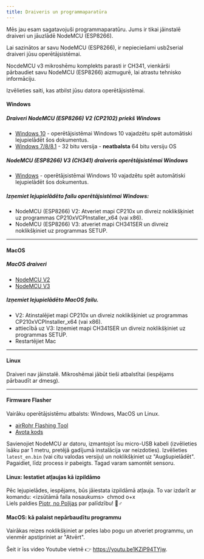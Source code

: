 ```yaml
---
title: Draiveris un programmaparatūra
---
```


Mēs jau esam sagatavojuši programmaparatūru. Jums ir tikai jāinstalē draiveri un jāuzlādē NodeMCU (ESP8266).

Lai sazinātos ar savu NodeMCU (ESP8266), ir nepieciešami usb2serial draiveri jūsu operētājsistēmai.

NocdeMCU v3 mikroshēmu komplekts parasti ir CH341, vienkārši pārbaudiet savu NodeMCU (ESP8266) aizmugurē, lai atrastu tehnisko informāciju.

Izvēlieties saiti, kas atbilst jūsu datora operētājsistēmai.

#### Windows

##### Draiveri NodeMCU (ESP8266) V2 (CP2102) priekš Windows
* [Windows 10](https://www.silabs.com/documents/public/software/CP210x_Universal_Windows_Driver.zip) - operētājsistēmai Windows 10 vajadzētu spēt automātiski lejupielādēt šos dokumentus.
* [Windows 7/8/8.1](https://www.silabs.com/documents/public/software/CP210x_Windows_Drivers.zip) - 32 bitu versija - **neatbalsta** 64 bitu versiju OS

##### NodeMCU (ESP8266) V3 (CH341) draiveris operētājsistēmai Windows
* [Windows](http://www.wch.cn/downloads/file/5.html) - operētājsistēmai Windows 10 vajadzētu spēt automātiski lejupielādēt šos dokumentus.

##### Izņemiet lejupielādēto failu operētājsistēmai Windows:
* NodeMCU (ESP8266) V2: Atveriet mapi CP210x un divreiz noklikšķiniet uz programmas CP210xVCPInstaller_x64 (vai x86).
* NodeMCU (ESP8266) V3: atveriet mapi CH341SER un divreiz noklikšķiniet uz programmas SETUP.

---

#### MacOS

##### MacOS draiveri
* [NodeMCU V2](https://www.silabs.comdocumentspublicsoftwareMac_OSX_VCP_Driver.zip )
* [NodeMCU V3](http://www.wch.cn/downloads/file/178.html)

##### Izņemiet lejupielādēto MacOS failu.
* V2: Atinstalējiet mapi CP210x un divreiz noklikšķiniet uz programmas CP210xVCPInstaller_x64 (vai x86).
* attiecībā uz V3: Izņemiet mapi CH341SER un divreiz noklikšķiniet uz programmas SETUP.
* Restartējiet Mac

---

#### Linux
Draiveri nav jāinstalē. Mikroshēmai jābūt tieši atbalstītai (iespējams pārbaudīt ar dmesg).

---
#### Firmware Flasher
Vairāku operētājsistēmu atbalsts: Windows, MacOS un Linux.

* [airRohr Flashing Tool](http://firmware.sensor.communityairrohrflashing-tool)
* [Avota kods](https://github.com/opendata-stuttgart/airrohr-firmware-flasher)

Savienojiet NodeMCU ar datoru, izmantojot īsu micro-USB kabeli (izvēlieties īsāku par 1 metru, pretējā gadījumā instalācija var neizdoties). Izvēlieties `latest_en.bin` (vai citu valodas versiju) un noklikšķiniet uz "Augšupielādēt".
Pagaidiet, līdz process ir pabeigts. Tagad varam samontēt sensoru.

#### Linux: Iestatiet atļaujas kā izpildāmo
Pēc lejupielādes, iespējams, būs jāiestata izpildāmā atļauja. To var izdarīt ar komandu: <izsūtāmā faila nosaukums>` `chmod o+x
<br>
Liels paldies [Piotr, no Polijas](https://dropbox.inf.re) par palīdzību! 🙋♂️

#### MacOS: kā palaist nepārbaudītu programmu
Vairākas reizes noklikšķiniet ar peles labo pogu un atveriet programmu, un vienmēr apstipriniet ar "Atvērt".

Šeit ir īss video Youtube vietnē 👉 https://youtu.be1KZiP94TYjw.




